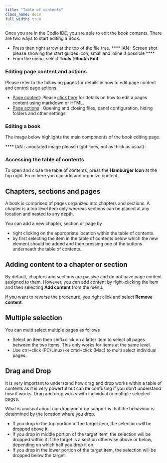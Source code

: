 ```yaml
---
title: "Table of contents"
class_name: docs
full_width: true
---
```


Once you are in the Codio IDE, you are able to edit the book contents. There are two ways to start editing a Book.

- Press then right arrow at the top of the file tree. **** IAN : Screen shot please showing the start guides icon, small and inline if possible ****
- From the menu, select **Tools->Book->Edit**.

### Editing page content and actions
Please refer to the following pages for details in how to edit page content and control page actions.

- [Page content](/docs/content/authoring/page-edit): Please [click here](/docs/content/authoring/page-edit) for details on how to edit a pages content using markdown or HTML.
- [Page actions](/docs/content/authoring/page-edit) : Opening and closing files, panel configuration, hiding folders and other settings.

### Editing a book
The image below highlights the main components of the book editing page. 

**** IAN : annotated image please (light lines, not as thick as usual) : 

### Accessing the table of contents
To open and close the table of contents, press the **Hamburger Icon** at the top right. From here you can add and organize content.

## Chapters, sections and pages
A book is comprised of pages organized into chapters and sections. A chapter is a top level item only whereas sections can be placed at any location and nested to any depth.

You can add a new chapter, section or page by

- right clicking on the appropriate location within the table of contents.
- by first selecting the item in the table of contents below which the new element should be added and then pressing one of the buttons underneath the table of contents.

## Adding content to a chapter or section
By default, chapters and sections are passive and do not have page content assigned to them. However, you can add content by right-clicking the item and then selecting **Add content** from the menu.

If you want to reverse the procedure, you right click and select **Remove content**.

## Multiple selection
You can multi select multiple pages as follows

- Select an item then shift+click on a latter item to select all pages between the two items. This only works for items at the same level.
- Use ctrl+click (PC/Linux) or  cmd+click (Mac) to multi select individual pages.

## Drag and Drop
It is very important to understand how drag and drop works within a table of contents as it is very powerful but can be confusing if you don’t understand how it works. Drag and drop works with individual or multiple selected pages.

What is unusual about our drag and drop support is that the behaviour is determined by the location where you drop.

- If you drop in the top portion of the target item, the selection will be dropped above it.
- If you drop in middle portion of the target item, the selection will be dropped within it if the target is a section otherwise above or below, depending on which half you drop it on.
- If you drop in the lower portion of the target item, the selection will be dropped below the target




